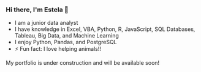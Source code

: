 ### Hi there, I'm Estela 👋

- I am a junior data analyst
- I have knowledge in Excel, VBA, Python, R, JavaScript, SQL Databases, Tableau, Big Data, and Machine Learning
- I enjoy Python, Pandas, and PostgreSQL
- ⚡ Fun fact: I love helping animals!!

My portfolio is under construction and will be available soon!

<!--
**eperez3181/eperez3181** is a ✨ _special_ ✨ repository because its `README.md` (this file) appears on your GitHub profile.

Here are some ideas to get you started:

- 🔭 I’m currently working on ...
- 🌱 I’m currently learning ...
- 👯 I’m looking to collaborate on ...
- 🤔 I’m looking for help with ...
- 💬 Ask me about ...
- 📫 How to reach me: ...
- 😄 Pronouns: ...
- ⚡ Fun fact: ...
-->
